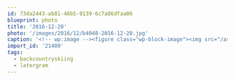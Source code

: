 ```yaml
---
id: 73da2443-ab81-46b5-9139-6c7a86dfaa06
blueprint: photo
title: '2016-12-20'
photo: '/images/2016/12/b4048-2016-12-20.jpg'
caption: '<!-- wp:image --><figure class="wp-block-image"><img src="/assets/images/2016/12/b4048-2016-12-20.jpg" /></figure><!-- /wp:image --><!-- wp:paragraph --><p>Spending time among ghosts #latergram #backcountryskiing</p><!-- /wp:paragraph -->'
import_id: '21409'
tags:
  - backcountryskiing
  - latergram
---
```

